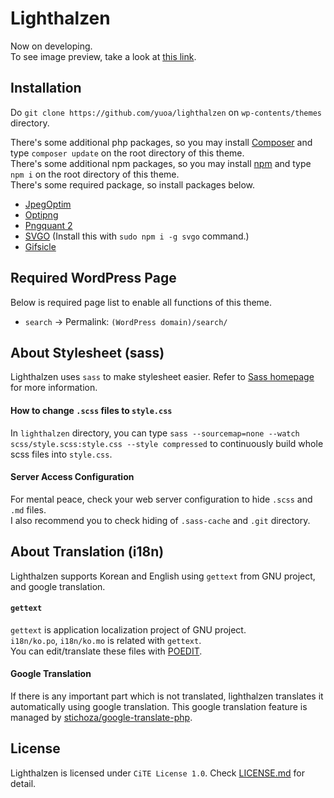 # Lighthalzen
Now on developing.  
To see image preview, take a look at [this link](https://cite.app.yuoa.pm/).

## Installation
Do `git clone https://github.com/yuoa/lighthalzen` on `wp-contents/themes` directory.  

There's some additional php packages, so you may install [Composer](https://getcomposer.org) and type `composer update` on the root directory of this theme.  
There's some additional npm packages, so you may install [npm](https://www.npmjs.com/get-npm) and type `npm i` on the root directory of this theme.  
There's some required package, so install packages below.  
- [JpegOptim](http://freecode.com/projects/jpegoptim)
- [Optipng](http://optipng.sourceforge.net/)
- [Pngquant 2](https://pngquant.org/)
- [SVGO](https://github.com/svg/svgo) (Install this with `sudo npm i -g svgo` command.)
- [Gifsicle](http://www.lcdf.org/gifsicle/)

## Required WordPress Page
Below is required page list to enable all functions of this theme.  
- `search` → Permalink: `(WordPress domain)/search/`  

## About Stylesheet (sass)
Lighthalzen uses `sass` to make stylesheet easier. Refer to [Sass homepage](https://sass-lang.com) for more information.

#### How to change `.scss` files to `style.css`
In `lighthalzen` directory, you can type `sass --sourcemap=none --watch scss/style.scss:style.css --style compressed` to continuously build whole scss files into `style.css`.

#### Server Access Configuration
For mental peace, check your web server configuration to hide `.scss` and `.md` files.  
I also recommend you to check hiding of `.sass-cache` and `.git` directory.

## About Translation (i18n)
Lighthalzen supports Korean and English using `gettext` from GNU project, and google translation.

#### `gettext`
`gettext` is application localization project of GNU project.  
`i18n/ko.po`, `i18n/ko.mo` is related with `gettext`.  
You can edit/translate these files with [POEDIT](https://poedit.net).  

#### Google Translation
If there is any important part which is not translated, lighthalzen translates it automatically using google translation. This google translation feature is managed by [stichoza/google-translate-php](https://github.com/Stichoza/google-translate-php).

## License
Lighthalzen is licensed under `CiTE License 1.0`. Check [LICENSE.md](LICENSE.md) for detail.  
